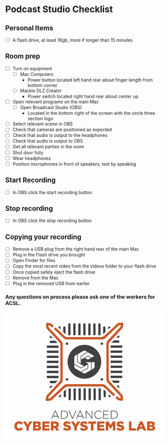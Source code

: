 # Podcast Studio Checklist

## Personal Items

- [ ] A flash drive, at least 16gb, more if longer than 15 minutes

## Room prep

- [ ] Turn on equipment
  - [ ] Mac Computers
    - Power button located left hand rear about finger length from bottom corner
  - [ ] Mackie DLZ Creator
    - Power switch located right hand rear about center up
- [ ] Open relevant programs on the main Mac
  - [ ] Open Broadcast Studio (OBS)
    - Located in the bottom right of the screen with the circle three section logo
- [ ] Select relevant scene in OBS
- [ ] Check that cameras are positioned as expected
- [ ] Check that audio is output to the headphones
- [ ] Check that audio is output to OBS 
- [ ] Get all relevant parties in the room
- [ ] Shut door fully
- [ ] Wear headphones
- [ ] Position microphones in front of speakers, test by speaking

## Start Recording

- [ ] In OBS click the start recording button

## Stop recording
- [ ] In OBS click the stop recording button

## Copying your recording
- [ ] Remove a USB plug from the right hand rear of the main Mac
- [ ] Plug in the Flash drive you brought
- [ ] Open Finder for files
- [ ] Copy the most recent video from the videos folder to your flash drive
- [ ] Once copied safely eject the flash drive
- [ ] Remove from the Mac
- [ ] Plug in the removed USB from earlier

 ### Any questions on process please ask one of the workers for ACSL. 

![](../ACSL_Logo-Full_Color600x488.jpg)